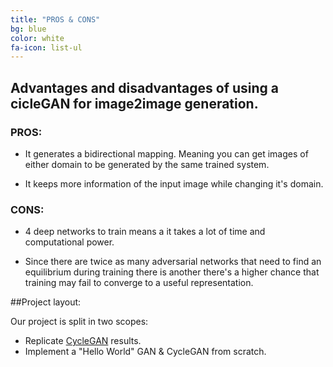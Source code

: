 ```yaml
---
title: "PROS & CONS"
bg: blue
color: white
fa-icon: list-ul
---
```


## Advantages and disadvantages of using a cicleGAN for image2image generation.

### <i class="fa fa-thumbs-o-up"></i> PROS:

- It generates a bidirectional mapping. Meaning you can get images of either domain to be generated by the same trained system.

- It keeps more information of the input image while changing it's domain.

### <i class="fa fa-thumbs-o-down"></i> CONS:

- 4 deep networks to train means a it takes a lot of time and computational power.

- Since there are twice as many adversarial networks that need to find an equilibrium during training there is another there's a higher chance that training may fail to converge to a useful representation.

##Project layout:

Our project is split in two scopes:

- Replicate [CycleGAN](https://arxiv.org/pdf/1703.10593.pdf) results.
- Implement a "Hello World" GAN & CycleGAN from scratch.